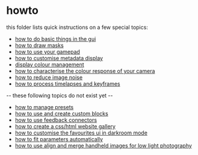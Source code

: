 # howto

this folder lists quick instructions on a few special topics:

* [how to do basic things in the gui](./gui-basics/readme.md)
* [how to draw masks](./draw-masks/readme.md)
* [how to use your gamepad](./gamepad/readme.md)
* [how to customise metadata display](./metadata/readme.md)
* [display colour management](./colour-display/readme.md)
* [how to characterise the colour response of your camera](./colour-input/readme.md)
* [how to reduce image noise](./noise-profiling/readme.md)
* [how to process timelapses and keyframes](./timelapse/readme.md)

-- these following topics do not exist yet --

* [how to manage presets](./presets/readme.md)
* [how to use and create custom blocks](./blocks/readme.md)
* [how to use feedback connectors](./feedback/readme.md)
* [how to create a css/html website gallery](./gallery/readme.md)
* [how to customise the favourites ui in darkroom mode](./favs/readme.md)
* [how to fit parameters automatically](./fit/readme.md)
* [how to use align and merge handheld images for low light photography](./align/readme.md)
